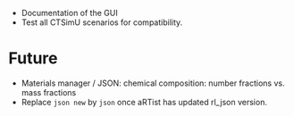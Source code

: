 - Documentation of the GUI
- Test all CTSimU scenarios for compatibility.

# Future
+ Materials manager / JSON: chemical composition: number fractions vs. mass fractions
+ Replace `json new` by `json` once aRTist has updated rl_json version.